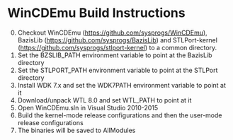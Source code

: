 WinCDEmu Build Instructions
===========================

0. Checkout WinCDEmu (https://github.com/sysprogs/WinCDEmu), BazisLib (https://github.com/sysprogs/BazisLib) and STLPort-kernel (https://github.com/sysprogs/stlport-kernel) to a common directory.
0. Set the BZSLIB_PATH environment variable to point at the BazisLib directory
0. Set the STLPORT_PATH environment variable to point at the STLPort directory
0. Install WDK 7.x and set the WDK7PATH environment variable to point at it
0. Download/unpack WTL 8.0 and set WTL_PATH to point at it
0. Open WinCDEmu.sln in Visual Studio 2010-2015
0. Build the kernel-mode release configurations and then the user-mode release configurations
0. The binaries will be saved to AllModules